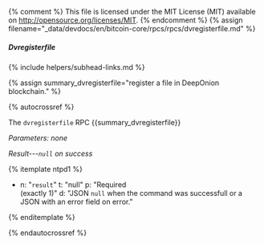 {% comment %}
This file is licensed under the MIT License (MIT) available on
http://opensource.org/licenses/MIT.
{% endcomment %}
{% assign filename="_data/devdocs/en/bitcoin-core/rpcs/rpcs/dvregisterfile.md" %}

##### Dvregisterfile
{% include helpers/subhead-links.md %}

{% assign summary_dvregisterfile="register a file in DeepOnion blockchain." %}

{% autocrossref %}

The `dvregisterfile` RPC {{summary_dvregisterfile}}

*Parameters: none*

*Result---`null` on success*

{% itemplate ntpd1 %}
- n: "`result`"
  t: "null"
  p: "Required<br>(exactly 1)"
  d: "JSON `null` when the command was successfull or a JSON with an error field on error."

{% enditemplate %}

{% endautocrossref %}
